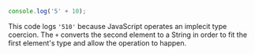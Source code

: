 ```js
console.log('5' + 10);
```

This code logs `'510'` because JavaScript operates an implecit type coercion. The `+` converts the second element to a String in order to fit the first element's type and allow the operation to happen.